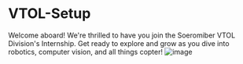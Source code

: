 # VTOL-Setup
Welcome aboard! We're thrilled to have you join the Soeromiber VTOL Division's Internship. Get ready to explore and grow as you dive into robotics, computer vision, and all things copter!
![image](https://github.com/user-attachments/assets/263fd597-e556-4add-8821-f3596caa4ef0)
